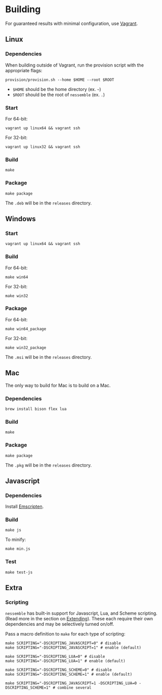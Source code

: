 # Building

For guaranteed results with minimal configuration, use
[Vagrant](https://www.vagrantup.com/).

## Linux

### Dependencies

When building outside of Vagrant, run the provision script with the appropriate
flags:

```text
provision/provision.sh --home $HOME --root $ROOT
```

* `$HOME` should be the home directory (ex. `~`)
* `$ROOT` should be the root of `nessemble` (ex. `.`)

### Start

For 64-bit:

```text
vagrant up linux64 && vagrant ssh
```

For 32-bit:

```text
vagrant up linux32 && vagrant ssh
```

### Build

```text
make
```

### Package

```text
make package
```

The `.deb` will be in the `releases` directory.

## Windows

### Start

```text
vagrant up linux64 && vagrant ssh
```

### Build

For 64-bit:

```text
make win64
```

For 32-bit:

```text
make win32
```

### Package

For 64-bit:

```text
make win64_package
```

For 32-bit:

```text
make win32_package
```

The `.msi` will be in the `releases` directory.

## Mac

The only way to build for Mac is to build on a Mac.

### Dependencies

```text
brew install bison flex lua
```

### Build

```text
make
```

### Package

```text
make package
```

The `.pkg` will be in the `releases` directory.

## Javascript

### Dependencies

Install [Emscripten](http://kripken.github.io/emscripten-site/).

### Build

```text
make js
```

To minify:

```text
make min.js
```

### Test

```text
make test-js
```

## Extra

### Scripting

`nessemble` has built-in support for Javascript, Lua, and Scheme scripting.
(Read more in the section on [Extending](/extending)). These each require their
own dependencies and may be selectively turned on/off.

Pass a macro definition to `make` for each type of scripting:

```text
make SCRIPTING="-DSCRIPTING_JAVASCRIPT=0" # disable
make SCRIPTING="-DSCRIPTING_JAVASCRIPT=1" # enable (default)

make SCRIPTING="-DSCRIPTING_LUA=0" # disable
make SCRIPTING="-DSCRIPTING_LUA=1" # enable (default)

make SCRIPTING="-DSCRIPTING_SCHEME=0" # disable
make SCRIPTING="-DSCRIPTING_SCHEME=1" # enable (default)

make SCRIPTING="-DSCRIPTING_JAVASCRIPT=1 -DSCRIPTING_LUA=0 -DSCRIPTING_SCHEME=1" # combine several
```
